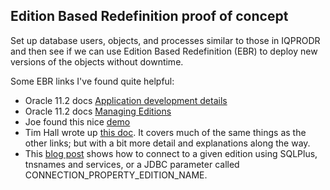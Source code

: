 ## Edition Based Redefinition proof of concept

Set up database users, objects, and processes similar to those in IQPRODR and then see if we can use Edition Based Redefinition (EBR) to deploy new versions of the objects without downtime.

Some EBR links I've found quite helpful:
* Oracle 11.2 docs [Application development details](https://docs.oracle.com/cd/E11882_01/appdev.112/e41502/adfns_editions.htm#ADFNS020)
* Oracle 11.2 docs [Managing Editions](https://docs.oracle.com/cd/E11882_01/server.112/e25494/general.htm#ADMIN13166)
* Joe found this nice [demo](https://www.morganslibrary.org/reference/demos/ebr_demo1.html)
* Tim Hall wrote up [this doc](https://oracle-base.com/articles/11g/edition-based-redefinition-11gr2). It covers much of the same things as the other links; but with a bit more detail and explanations along the way.
* This [blog post](https://svenweller.wordpress.com/2015/06/16/working-with-editions-part-2/) shows how to connect to a given edition using SQLPlus, tnsnames and services, or a JDBC parameter called CONNECTION_PROPERTY_EDITION_NAME.

